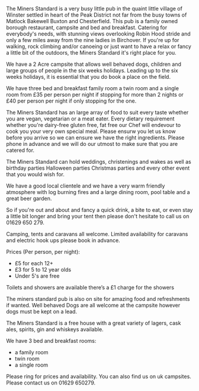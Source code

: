 The Miners Standard is a very busy little pub in the quaint little village of Winster settled in heart of the Peak District not far from the busy towns of Matlock Bakewell Buxton and Chesterfield. This pub is a family owned borough restaurant, campsite and bed and breakfast. Catering for everybody's needs, with stunning views overlooking Robin Hood stride and only a few miles away from the nine ladies in Birchover. If you're up for walking, rock climbing and/or canoeing or just want to have a relax or fancy a little bit of the outdoors, the Miners Standard it's right place for you.

We have a 2 Acre campsite that allows well behaved dogs, children and large groups of people in the six weeks holidays. Leading up to the six weeks holidays, it is essential that you do book a place on the field.

We have three bed and breakfast family room a twin room and a single room from £35 per person per night if stopping for more than 2 nights or £40 per person per night if only stopping for the one.

The Miners Standard has an large array of food to suit every taste whether you are vegan, vegetarian or a meat eater. Every dietary requirement whether you're dairy-free gluten free, fat free our Chef will endevour to cook you your very own special meal. Please ensurw you let us know before you arrive so we can ensure we have the right ingredients. Please phone in advance and we will do our utmost to make sure that you are catered for.

The Miners Standard can hold weddings, christenings and wakes as well as birthday parties Halloween parties Christmas parties and every other event that you would wish for. 

We have a good local clientele and we have a very warm friendly atmosphere with log burning fires and a large dining room, pool table and a great beer garden.

So if you're out and about and fancy a quick drink, a bite to eat, or even stay a little bit longer and bring your tent then please don't hesitate to call us on 01629 650 279.


Camping, tents and caravans all welcome. Limited availability for caravans and electric hook ups please book in advance.

Prices (Per person, per night):

- £5 for each 12+
- £3 for 5 to 12 year olds
- Under 5's are free

Toilets and showers are available there’s a £1 charge for the showers

The miners standard pub is also on site for amazing food and refreshments if wanted. Well behaved Dogs are all welcome at the campsite however dogs must be kept on a lead. 

The Miners Standard is a free house with a great variety of lagers, cask ales, spirits, gin and whiskeys available.

We have 3 bed and breakfast rooms:
- a family room
- twin room 
- a single room

Please ring for prices and availability. You can also find us on uk campsites. Please contact us on 01629 650279.




